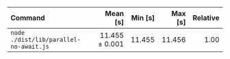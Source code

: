 | Command | Mean [s] | Min [s] | Max [s] | Relative |
|:---|---:|---:|---:|---:|
| `node ./dist/lib/parallel-no-await.js` | 11.455 ± 0.001 | 11.455 | 11.456 | 1.00 |
